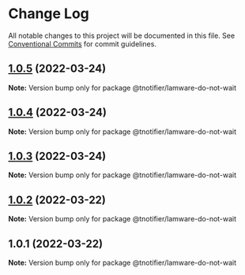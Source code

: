# Change Log

All notable changes to this project will be documented in this file.
See [Conventional Commits](https://conventionalcommits.org) for commit guidelines.

## [1.0.5](https://github.com/tnotifier/lamware/compare/@tnotifier/lamware-do-not-wait@1.0.4...@tnotifier/lamware-do-not-wait@1.0.5) (2022-03-24)

**Note:** Version bump only for package @tnotifier/lamware-do-not-wait





## [1.0.4](https://github.com/tnotifier/lamware/compare/@tnotifier/lamware-do-not-wait@1.0.3...@tnotifier/lamware-do-not-wait@1.0.4) (2022-03-24)

**Note:** Version bump only for package @tnotifier/lamware-do-not-wait





## [1.0.3](https://github.com/tnotifier/lamware/compare/@tnotifier/lamware-do-not-wait@1.0.2...@tnotifier/lamware-do-not-wait@1.0.3) (2022-03-24)

**Note:** Version bump only for package @tnotifier/lamware-do-not-wait





## [1.0.2](https://github.com/tnotifier/lamware/compare/@tnotifier/lamware-do-not-wait@1.0.1...@tnotifier/lamware-do-not-wait@1.0.2) (2022-03-22)

**Note:** Version bump only for package @tnotifier/lamware-do-not-wait





## 1.0.1 (2022-03-22)

**Note:** Version bump only for package @tnotifier/lamware-do-not-wait
